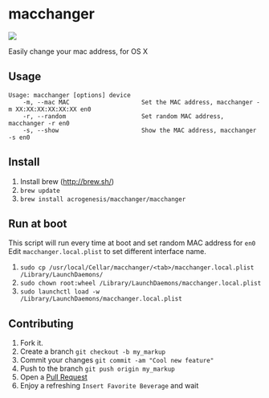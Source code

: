 macchanger
==========

![](https://acrogenesis.com/macchanger/preview.png)

Easily change your mac address, for OS X

Usage
---

```
Usage: macchanger [options] device
    -m, --mac MAC                    Set the MAC address, macchanger -m XX:XX:XX:XX:XX:XX en0
    -r, --random                     Set random MAC address, macchanger -r en0
    -s, --show                       Show the MAC address, macchanger -s en0

```

Install
---

1. Install brew (http://brew.sh/)
2. `brew update`
3. `brew install acrogenesis/macchanger/macchanger`

Run at boot
---
This script will run every time at boot and set random MAC address for `en0`
Edit `macchanger.local.plist` to set different interface name.

1. `sudo cp /usr/local/Cellar/macchanger/<tab>/macchanger.local.plist /Library/LaunchDaemons/`
2. `sudo chown root:wheel /Library/LaunchDaemons/macchanger.local.plist`
3. `sudo launchctl load -w /Library/LaunchDaemons/macchanger.local.plist`



Contributing
---

1. Fork it.
2. Create a branch `git checkout -b my_markup`
3. Commit your changes `git commit -am "Cool new feature"`
4. Push to the branch `git push origin my_markup`
5. Open a [Pull Request][1]
6. Enjoy a refreshing `Insert Favorite Beverage` and wait

[1]: https://github.com/acrogenesis/macchanger/pulls
